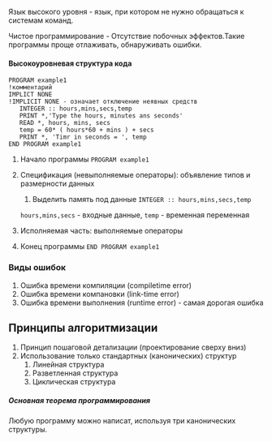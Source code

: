 Язык высокого уровня - язык, при котором не нужно обращаться к системам команд.

Чистое программирование - Отсутствие побочных эффектов.Такие программы проще отлаживать, обнаруживать ошибки.
 
#### Высокоуровневая структура кода
```
PROGRAM example1
!комментарий
IMPLICT NONE
!IMPLICIT NONE - означает отключение неявных средств
   INTEGER :: hours,mins,secs,temp
   PRINT *,'Type the hours, minutes ans seconds'
   READ *, hours, mins, secs
   temp = 60* ( hours*60 + mins ) + secs
   PRINT *, 'Timr in seconds = ', temp
END PROGRAM example1
```
1. Начало программы
`PROGRAM example1`
3. Спецификация (невыполняемые операторы): объявление типов и размерности данных

    1. Выделить память под данные `INTEGER :: hours,mins,secs,temp`

   `hours,mins,secs` - входные данные, `temp` - временная переменная
5. Исполняемая часть: выполняемые операторы
6. Конец программы
`END PROGRAM example1`

### Виды ошибок
1. Ошибка времени компиляции (compiletime error)
2. Ошибка времени компановки (link-time error)
3. Ошибка времени выполнения (runtime error) - самая дорогая ошибка

## Принципы алгоритмизации
1. Принцип пошаговой детализации (проектирование сверху вниз)
2. Использование только стандартных (канонических) структур
   1. Линейная структура
   2. Разветленная структура
   3. Циклическая структура

##### Основная теорема программирования
Любую программу можно написат, используя три канонических структуры.

